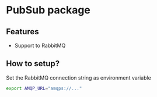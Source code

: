 # PubSub package

## Features
* Support to RabbitMQ

## How to setup?
Set the RabbitMQ connection string as environment variable

```sh
export AMQP_URL="amqps://..."
```